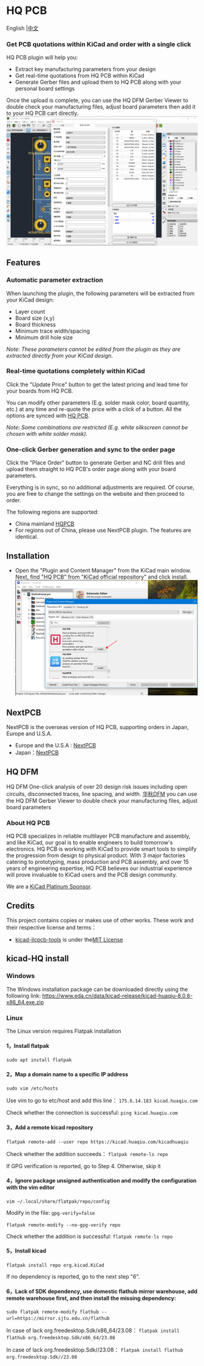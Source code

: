 # HQ PCB

<p>
    English |<a href="README_zh.md">中文<a/>
</p>

### Get PCB quotations within KiCad and order with a single click

HQ PCB plugin will help you:

- Extract key manufacturing parameters from your design
- Get real-time quotations from HQ PCB within KiCad
- Generate Gerber files and upload them to HQ PCB along with your personal board settings

Once the upload is complete, you can use the HQ DFM Gerber Viewer to double check your manufacturing files, adjust board parameters then add it to your HQ PCB cart directly.
![HQ PCB](https://github.com/Huaqiu-Electronics/kicad-hqpcb-plugin/blob/main/docs/hqpcb-screen.gif)

## Features

### Automatic parameter extraction

When launching the plugin, the following parameters will be extracted from your KiCad design:

- Layer count
- Board size (x,y)
- Board thickness
- Minimum trace width/spacing
- Minimum drill hole size

_Note: These parameters cannot be edited from the plugin as they are extracted directly from your KiCad design._

### Real-time quotations completely within KiCad

Click the "Update Price" button to get the latest pricing and lead time for your boards from HQ PCB.

You can modify other parameters (E.g. solder mask color, board quantity, etc.) at any time and re-quote the price with a click of a button. All the options are synced with [HQ PCB](https://www.hqpcb.com/).

_Note: Some combinations are restricted (E.g. white silkscreen cannot be chosen with white solder mask)._

### One-click Gerber generation and sync to the order page

Click the "Place Order" button to generate Gerber and NC drill files and upload them straight to HQ PCB's order page along with your board parameters.

Everything is in sync, so no additional adjustments are required. Of course, you are free to change the settings on the website and then proceed to order.

The following regions are supported:

- China mainland [HQPCB](https://www.hqpcb.com/quote/)
- For regions out of China, please use NextPCB plugin. The features are identical.

## Installation

- Open the "Plugin and Content Manager" from the KiCad main window. Next, find "HQ PCB" from "KiCad official repository" and click install.
![Image](https://github.com/Huaqiu-Electronics/kicad-hqpcb-plugin/blob/main/kicad_amf_plugin/icon/image.png)


## NextPCB

NextPCB is the overseas version of HQ PCB, supporting orders in Japan, Europe and U.S.A.

- Europe and the U.S.A : [NextPCB](https://www.nextpcb.com/pcb-quote)
- Japan：[NextPCB](https://jp.nextpcb.com/pcb-quote#/pcb-quote/)

## HQ DFM

HQ DFM One-click analysis of over 20 design risk issues including open circuits, disconnected traces, line spacing, and width.
[华秋DFM](https://dfm.hqpcb.com/)
you can use the HQ DFM Gerber Viewer to double check your manufacturing files, adjust board parameters 


### About HQ PCB

HQ PCB specializes in reliable multilayer PCB manufacture and assembly, and like KiCad, our goal is to enable engineers to build tomorrow's electronics. HQ PCB is working with KiCad to provide smart tools to simplify the progression from design to physical product. With 3 major factories catering to prototyping, mass production and PCB assembly, and over 15 years of engineering expertise, HQ PCB believes our industrial experience will prove invaluable to KiCad users and the PCB design community.

We are a [KiCad Platinum Sponsor](https://www.nextpcb.com/blog/kicad-nextpcb-platinum-sponsorship).


## Credits

This project contains copies or makes use of other works. These work and their respective license and terms：
- [kicad-jlcpcb-tools](https://github.com/Bouni/kicad-jlcpcb-tools.git)  is under the[MIT License](https://github.com/Bouni/kicad-jlcpcb-tools/blob/main/LICENSE)



## kicad-HQ install

### Windows

The Windows installation package can be downloaded directly using the following link:
https://www.eda.cn/data/kicad-release/kicad-huaqiu-8.0.6-x86_64.exe.zip

### Linux
The Linux version requires Flatpak installation

#### 1，Install flatpak

`sudo apt install flatpak`

#### 2，Map a domain name to a specific IP address

`sudo vim /etc/hosts`

Use vim to go to etc/host and add this line：
`175.6.14.183 kicad.huaqiu.com`

Check whether the connection is successful:
`ping kicad.huaqiu.com`

#### 3，Add a remote kicad repository

`flatpak remote-add --user repo https://kicad.huaqiu.com/kicadhuaqiu`

Check whether the addition succeeds：
`flatpak remote-ls repo`

If GPG verification is reported, go to Step 4. Otherwise, skip it

#### 4，Ignore package unsigned authentication and modify the configuration with the vim editor

`vim ~/.local/share/flatpak/repo/config`

Modify in the file:
`gpg-verify=false`

`flatpak remote-modify --no-gpg-verify repo`

Check whether the addition is successful:
`flatpak remote-ls repo`

#### 5，Install kicad

`flatpak install repo org.kicad.KiCad`

If no dependency is reported, go to the next step "6".

#### 6，Lack of SDK dependency, use domestic flathub mirror warehouse, add remote warehouse first, and then install the missing dependency:

`sudo flatpak remote-modify flathub --url=https://mirror.sjtu.edu.cn/flathub`

In case of lack org.freedesktop.Sdk/x86_64/23.08：
`flatpak install flathub org.freedesktop.Sdk/x86_64/23.08`

In case of lack org.freedesktop.Sdk//23.08：
`flatpak install flathub org.freedesktop.Sdk//23.08`
